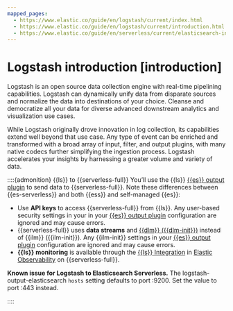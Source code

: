 ```yaml
---
mapped_pages:
  - https://www.elastic.co/guide/en/logstash/current/index.html
  - https://www.elastic.co/guide/en/logstash/current/introduction.html
  - https://www.elastic.co/guide/en/serverless/current/elasticsearch-ingest-data-through-logstash.html
---
```


# Logstash introduction [introduction]

Logstash is an open source data collection engine with real-time pipelining capabilities.
Logstash can dynamically unify data from disparate sources and normalize the data into destinations of your choice.
Cleanse and democratize all your data for diverse advanced downstream analytics and visualization use cases.

While Logstash originally drove innovation in log collection, its capabilities extend well beyond that use case.
Any type of event can be enriched and transformed with a broad array of input, filter, and output plugins, with many native codecs further simplifying the ingestion process.
Logstash accelerates your insights by harnessing a greater volume and variety of data.

::::{admonition} {{ls}} to {{serverless-full}}
You’ll use the {{ls}} [{{es}} output plugin](/reference/plugins-outputs-elasticsearch.md) to send data to {{serverless-full}}.
Note these differences between {{es-serverless}} and both {{ess}} and self-managed {{es}}:

* Use **API keys** to access {{serverless-full}} from {{ls}}. Any user-based security settings in your in your [{{es}} output plugin](/reference/plugins-outputs-elasticsearch.md) configuration are ignored and may cause errors.
* {{serverless-full}} uses **data streams** and [{{dlm}} ({{dlm-init}})](docs-content://manage-data/lifecycle/data-stream.md) instead of {{ilm}} ({{ilm-init}}). Any {{ilm-init}} settings in your [{{es}} output plugin](/reference/plugins-outputs-elasticsearch.md) configuration are ignored and may cause errors.
* **{{ls}} monitoring** is available through the [{{ls}} Integration](https://github.com/elastic/integrations/blob/main/packages/logstash/_dev/build/docs/README.md) in [Elastic Observability](docs-content://solutions/observability.md) on {{serverless-full}}.

**Known issue for Logstash to Elasticsearch Serverless.**
The logstash-output-elasticsearch `hosts` setting defaults to port :9200.
Set the value to port :443 instead.

::::
